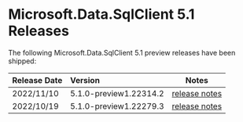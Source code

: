 # Microsoft.Data.SqlClient 5.1 Releases

The following Microsoft.Data.SqlClient 5.1 preview releases have been shipped:

| Release Date | Version | Notes |
| :-- | :-- | :--: |
| 2022/11/10 | 5.1.0-preview1.22314.2 | [release notes](5.1.0-preview2.md) |
| 2022/10/19 | 5.1.0-preview1.22279.3 | [release notes](5.1.0-preview1.md) |

